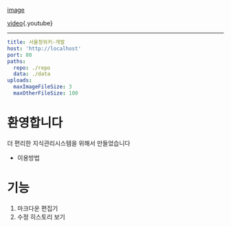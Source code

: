 <!-- TITLE: 서울청 위키 -->
<!-- SUBTITLE: 지식관리시스템 -->

[image](http://www.lafent.com/news/data/news/img1/106710.jpg)

[video](https://www.youtube.com/watch?v=XbGs_qK2PQA){.youtube}

-----

```yaml
title: 서울청위키-개발
host: 'http://localhost'
port: 80
paths:
  repo: ./repo
  data: ./data
uploads:
  maxImageFileSize: 3
  maxOtherFileSize: 100
```

# 환영합니다
더 편리한 지식관리시스템을 위해서 만들었습니다
* 이용방법

# 기능
1. 마크다운 편집기
2. 수정 히스토리 보기